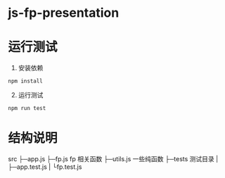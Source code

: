 # js-fp-presentation

# 运行测试

1. 安装依赖

```
npm install
```

2. 运行测试

```
npm run test
```

# 结构说明

src
├─app.js
├─fp.js fp 相关函数
├─utils.js 一些纯函数
├─tests 测试目录
| ├─app.test.js
| └fp.test.js
